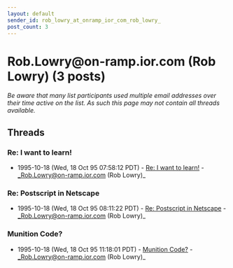 ```yaml
---
layout: default
sender_id: rob_lowry_at_onramp_ior_com_rob_lowry_
post_count: 3
---
```


# Rob.Lowry<span>@</span>on-ramp.ior.com (Rob Lowry) (3 posts)

_Be aware that many list participants used multiple email addresses over their time active on the list. As such this page may not contain all threads available._

## Threads

### Re: I want to learn!
+ 1995-10-18 (Wed, 18 Oct 95 07:58:12 PDT) - [Re: I want to learn!](/archive/1995/10/99e2f161b4e9af4cddad7de19de31ffc26a6a58762d1343b352c2a4d5298ae71) - _Rob.Lowry@on-ramp.ior.com (Rob Lowry)_

### Re: Postscript in Netscape
+ 1995-10-18 (Wed, 18 Oct 95 08:11:22 PDT) - [Re: Postscript in Netscape](/archive/1995/10/aa1ff4e2f48d5e9f8b7166c4703baf4d79e33d316acb86c25a549681678b40c9) - _Rob.Lowry@on-ramp.ior.com (Rob Lowry)_

### Munition Code?
+ 1995-10-18 (Wed, 18 Oct 95 11:18:01 PDT) - [Munition Code?](/archive/1995/10/427d2905a88c0e3fe37b87900d48f7499a4fb727279a23cc466da8cda7c00a29) - _Rob.Lowry@on-ramp.ior.com (Rob Lowry)_

